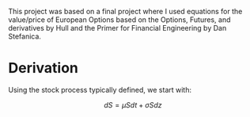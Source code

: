 
This project was based on a final project where I used equations for the value/price of European Options based on the Options, Futures, and derivatives by Hull and the Primer for Financial Engineering by Dan Stefanica.

# Derivation
Using the stock process typically defined, we start with:

$$dS = \mu S dt + \sigma S dz$$

